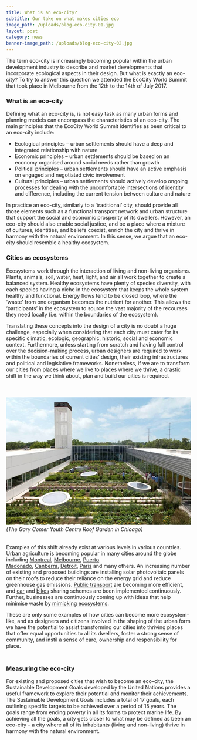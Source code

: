 ```yaml
---
title: What is an eco-city?
subtitle: Our take on what makes cities eco
image_path: /uploads/blog-eco-city-01.jpg
layout: post
category: news
banner-image_path: /uploads/blog-eco-city-02.jpg
---
```



The term eco-city is increasingly becoming popular within the urban development industry to describe and market developments that incorporate ecological aspects in their design. But what is exactly an eco-city? To try to answer this question we attended the EcoCity World Summit that took place in Melbourne from the 12th to the 14th of July 2017.

### What is an eco-city

Defining what an eco-city is, is not easy task as many urban forms and planning models can encompass the characteristics of an eco-city. The main principles that the EcoCity World Summit identifies as been critical to an eco-city include:

* Ecological principles – urban settlements should have a deep and integrated relationship with nature
* Economic principles – urban settlements should be based on an economy organised around social needs rather than growth
* Political principles – urban settlements should have an active emphasis on engaged and negotiated civic involvement
* Cultural principles – urban settlements should actively develop ongoing processes for dealing with the uncomfortable intersections of identity and difference, including the current tension between culture and nature

In practice an eco-city, similarly to a ‘traditional’ city, should provide all those elements such as a functional transport network and urban structure that support the social and economic prosperity of its dwellers. However, an eco-city should also enable social justice, and be a place where a mixture of cultures, identities, and beliefs coexist, enrich the city and thrive in harmony with the natural environment. In this sense, we argue that an eco-city should resemble a healthy ecosystem.

### Cities as ecosystems

Ecosystems work through the interaction of living and non-living organisms. Plants, animals, soil, water, heat, light, and air all work together to create a balanced system. Healthy ecosystems have plenty of species diversity, with each species having a niche in the ecosystem that keeps the whole system healthy and functional. Energy flows tend to be closed loop, where the ‘waste’ from one organism becomes the nutrient for another. This allows the ‘participants’ in the ecosystem to source the vast majority of the recourses they need locally (i.e. within the boundaries of the ecosystem).

Translating these concepts into the design of a city is no doubt a huge challenge, especially when considering that each city must cater for its specific climatic, ecologic, geographic, historic, social and economic context. Furthermore, unless starting from scratch and having full control over the decision-making process, urban designers are required to work within the boundaries of current cities’ design, their existing infrastructures and political and legislative frameworks. Nonetheless, if we are to transform our cities from places where we live to places where we thrive, a drastic shift in the way we think about, plan and build our cities is required.

&nbsp;

###### ![](/uploads/versions/blog-eco-city-03---x----946-652x---.jpg)(The Gary Comer Youth Centre Roof Garden in Chicago)

Examples of this shift already exist at various levels in various countries. Urban agriculture is becoming popular in many cities around the globe including&nbsp;[Montreal](http://www.rooftopgardens.alternatives.ca/),&nbsp;[Melbourne](http://www.mysmartgarden.org.au/),&nbsp;[Puerto Madonado](http://caminoverde.org/),&nbsp;[Canberra](http://www.urbanagriculture.org.au/canberra-city-farm/),&nbsp;[Detroit](http://detroitdirt.org/),&nbsp;[Paris](https://www.paris.fr/services-et-infos-pratiques)&nbsp;and many others. An increasing number of existing and proposed buildings are installing solar photovoltaic panels on their roofs to reduce their reliance on the energy grid and reduce greenhouse gas emissions.&nbsp;[Public transport](http://reneweconomy.com.au/adelaide-creates-worlds-first-solar-powered-public-transport-system-32530/) are becoming more efficient, and&nbsp;[car](http://theconversation.com/1-000-cars-and-no-garage-why-car-sharing-works-31179)&nbsp;and&nbsp;[bikes](http://www.icebike.org/bike-share-programs/) sharing schemes are been implemented continuously. Further, businesses are continuously coming up with ideas that help minimise waste by&nbsp;[mimicking ecosystems](https://www.theguardian.com/uk/2003/feb/12/helencarter).

These are only some examples of how cities can become more ecosystem-like, and as designers and citizens involved in the shaping of the urban form we have the potential to assist transforming our cities into thriving places that offer equal opportunities to all its dwellers, foster a strong sense of community, and instil a sense of care, ownership and responsibility for place.

### <br>Measuring the eco-city

For existing and proposed cities that wish to become an eco-city, the Sustainable Development Goals developed by the United Nations provides a useful framework to explore their potential and monitor their achievements. The Sustainable Development Goals includes a total of 17 goals, each outlining specific targets to be achieved over a period of 15 years. The goals range from ending poverty in all its forms to protect marine life. By achieving all the goals, a city gets closer to what may be defined as been an eco-city – a city where all of its inhabitants (living and non-living) thrive in harmony with the natural environment.
